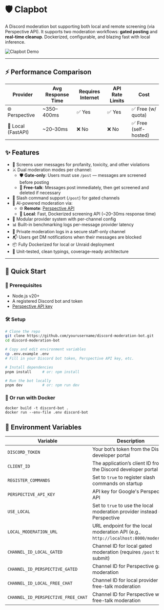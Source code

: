 # 🛡️ Clapbot

A Discord moderation bot supporting both local and remote screening (via Perspective API). It supports two moderation workflows: **gated posting** and **real-time cleanup**. Dockerized, configurable, and blazing fast with local inference.

![Clapbot Demo](media/clapbot_demo.gif)


---

## ⚡ Performance Comparison

| Provider        | Avg Response Time | Requires Internet | API Rate Limits | Cost        |
|----------------|-------------------|-------------------|------------------|-------------|
| 🌐 Perspective  | ~350–400ms        | ✅ Yes             | ✅ Yes            | ✅ Free (w/ quota) |
| 🧱 Local (FastAPI) | ~20–30ms          | ❌ No              | ❌ No             | ✅ Free (self-hosted) |

## ✨ Features

- 🧼 Screens user messages for profanity, toxicity, and other violations
- ⚔️ Dual moderation modes per channel:
  - 🛡️ **Gate-only**: Users must use `/post` — messages are screened before posting
  - 💬 **Free-talk**: Messages post immediately, then get screened and deleted if necessary
- 🤖 Slash command support (`/post`) for gated channels
- 🧠 AI-powered moderation via:
  - 🌐 **Remote**: [Perspective API](https://www.perspectiveapi.com/)
  - 🧱 **Local**: Fast, Dockerized screening API (~20–30ms response time)
- 🧩 Modular provider system with per-channel config
- 📊 Built-in benchmarking logs per-message provider latency
- 🔐 Private moderation logs in a secure staff-only channel
- 📬 Users get DM notifications when their messages are blocked
- 📦 Fully Dockerized for local or Unraid deployment
- 🧪 Unit-tested, clean typings, coverage-ready architecture

---

## 🚀 Quick Start

### 🔧 Prerequisites

- Node.js v20+
- A registered Discord bot and token
- [Perspective API key](https://developers.perspectiveapi.com/s/docs-get-started)

### 🛠️ Setup

```bash
# Clone the repo
git clone https://github.com/yourusername/discord-moderation-bot.git
cd discord-moderation-bot

# Copy and edit environment variables
cp .env.example .env
# Fill in your Discord bot token, Perspective API key, etc.

# Install dependencies
pnpm install     # or: npm install

# Run the bot locally
pnpm dev         # or: npm run dev
```

### 🐳 Or run with Docker

```
docker build -t discord-bot .
docker run --env-file .env discord-bot
```


## 🔐 Environment Variables

| Variable                     | Description                                                                 |
|-----------------------------|-----------------------------------------------------------------------------|
| `DISCORD_TOKEN`             | Your bot’s token from the Discord developer portal                         |
| `CLIENT_ID`                 | The application’s client ID from the Discord developer portal              |
| `REGISTER_COMMANDS`         | Set to `true` to register slash commands on startup                        |
| `PERSPECTIVE_API_KEY`       | API key for Google's Perspective API                                        |
| `USE_LOCAL`                 | Set to `true` to use the local moderation provider instead of Perspective   |
| `LOCAL_MODERATION_URL`      | URL endpoint for the local moderation API (e.g., `http://localhost:8000/moderate`) |
| `CHANNEL_ID_LOCAL_GATED`    | Channel ID for local gated moderation (requires `/post` to submit)         |
| `CHANNEL_ID_PERSPECTIVE_GATED` | Channel ID for Perspective gated moderation                            |
| `CHANNEL_ID_LOCAL_FREE_CHAT`   | Channel ID for local provider with free-talk moderation                |
| `CHANNEL_ID_PERSPECTIVE_FREE_CHAT` | Channel ID for Perspective with free-talk moderation             |
